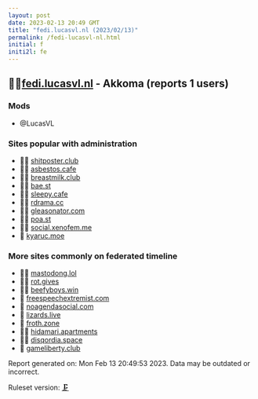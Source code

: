 ```yaml
---
layout: post
date: 2023-02-13 20:49 GMT
title: "fedi.lucasvl.nl (2023/02/13)"
permalink: /fedi-lucasvl-nl.html
initial: f
initi2l: fe
---
```


## 🦝🧸[fedi.lucasvl.nl](https://fedi.lucasvl.nl) - Akkoma (reports 1 users)

### Mods
 * @LucasVL

### Sites popular with administration

* 🦝🧸 [shitposter.club](/shitposter-club.html)
* 🦝🧸 [asbestos.cafe](/asbestos-cafe.html)
* 🦝🧸 [breastmilk.club](/breastmilk-club.html)
* 🦝🧸 [bae.st](/bae-st.html)
* 🦝🧸 [sleepy.cafe](/sleepy-cafe.html)
* 🦝🧸 [rdrama.cc](/rdrama-cc.html)
* 🦝🧸 [gleasonator.com](/gleasonator-com.html)
* 🦝🧸 [poa.st](/poa-st.html)
* 🦝🧸 [social.xenofem.me](/social-xenofem-me.html)
* 🦝 [kyaruc.moe](/kyaruc-moe.html)

### More sites commonly on federated timeline

* 🦝🧸 [mastodong.lol](/mastodong-lol.html)
* 🦝🧸 [rot.gives](/rot-gives.html)
* 🦝🧸 [beefyboys.win](/beefyboys-win.html)
* 🦝 [freespeechextremist.com](/freespeechextremist-com.html)
* 💉 [noagendasocial.com](/noagendasocial-com.html)
* 🦝 [lizards.live](/lizards-live.html)
* 🦝 [froth.zone](/froth-zone.html)
* 🦝🧸 [hidamari.apartments](/hidamari-apartments.html)
* 🦝🧸 [disqordia.space](/disqordia-space.html)
* 🦝 [gameliberty.club](/gameliberty-club.html)

Report generated on: Mon Feb 13 20:49:53 2023. Data may be outdated or incorrect.

Ruleset version: [🗜](/version-clamp)

